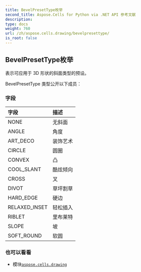 ```yaml
---
title: BevelPresetType枚举
second_title: Aspose.Cells for Python via .NET API 参考文献
description:
type: docs
weight: 760
url: /zh/aspose.cells.drawing/bevelpresettype/
is_root: false
---
```

## BevelPresetType枚举
表示可应用于 3D 形状的斜面类型的预设。



BevelPresetType 类型公开以下成员：

### 字段
|字段|描述|
| :- | :- |
| NONE |无斜面|
| ANGLE |角度|
| ART_DECO |装饰艺术|
| CIRCLE |圆圈|
| CONVEX |凸|
| COOL_SLANT |酷炫倾向|
| CROSS |叉|
| DIVOT |草坪割草|
| HARD_EDGE |硬边|
| RELAXED_INSET |轻松插入|
| RIBLET |里布莱特|
| SLOPE |坡|
| SOFT_ROUND |软圆|



### 也可以看看
* 模块[`aspose.cells.drawing`](..)
